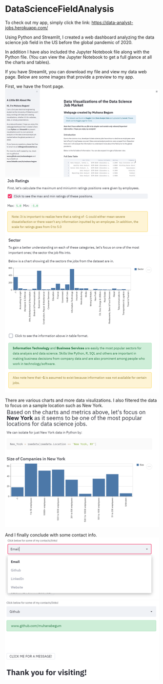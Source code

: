# DataScienceFieldAnalysis
To check out my app, simply click the link: https://data-analyst-jobs.herokuapp.com/

Using Python and Streamlit, I created a web dashboard analyzing the data science job field in the US before the global pandemic of 2020. 

In addition I have also included the Jupyter Notebook file along with the Python file. (You can view the Jupyter Notebook to get a full glance at all the charts and tables). 

If you have Streamlit, you can download my file and view my data web page. Below are some images that provide a preview to my app. 

First, we have the front page. 
![image1](https://github.com/muhanabegum/DataScienceFieldAnalysis/blob/master/images/1.PNG)
![image2](https://github.com/muhanabegum/DataScienceFieldAnalysis/blob/master/images/2.PNG)
![image3](https://github.com/muhanabegum/DataScienceFieldAnalysis/blob/master/images/3.PNG)

There are various charts and more data visulizations. I also filtered the data to focus on a sample location such as New York. 
![image4](https://github.com/muhanabegum/DataScienceFieldAnalysis/blob/master/images/4.PNG)

And I finally conclude with some contact info. 
![image5](https://github.com/muhanabegum/DataScienceFieldAnalysis/blob/master/images/6.PNG)
![image5](https://github.com/muhanabegum/DataScienceFieldAnalysis/blob/master/images/5.PNG)

